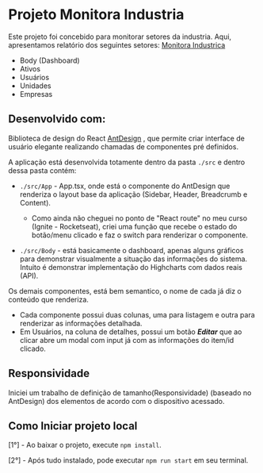 # Projeto Monitora Industria

Este projeto foi concebido para monitorar setores da industria. Aqui, apresentamos relatório dos seguintes setores:
[Monitora Industrica](https://monitora-industria.vercel.app/)
*   Body (Dashboard)
*   Ativos
*   Usuários
*   Unidades
*   Empresas

## Desenvolvido com: 

Biblioteca de design do React [AntDesign](https://ant.design/docs/spec/introduce) , que permite criar interface de usuário elegante realizando chamadas de componentes pré definidos.

A aplicação está desenvolvida totamente dentro da pasta `./src` e dentro dessa pasta contém:

* `./src/App` - App.tsx, onde está o componente do AntDesign que renderiza o layout base da aplicação (Sidebar, Header, Breadcrumb e Content).
    *   Como ainda não cheguei no ponto de "React route" no meu curso (Ignite - Rocketseat), criei uma função que recebe o estado do botão/menu clicado e faz o switch para renderizar o componente.

* `./src/Body` - está basicamente o dashboard, apenas alguns gráficos para demonstrar visualmente a situação das informações do sistema. Intuito é demonstrar implementação do Highcharts com dados reais (API).

Os demais componentes, está bem semantico, o nome de cada já diz o conteúdo que renderiza.

*   Cada componente possui duas colunas, uma para listagem e outra para renderizar as informações detalhada.
*   Em Usuários, na coluna de detalhes, possui um botão ***Editar*** que ao clicar abre um modal com input já com as informações do item/id clicado.


## Responsividade

Iniciei um trabalho de definição de tamanho(Responsividade) (baseado no AntDesign) dos elementos de acordo com o dispositivo acessado. 

## Como Iniciar projeto local

[1°]    -   Ao baixar o projeto, execute `npm install`.

[2°]    -   Após tudo instalado, pode executar `npm run start` em seu terminal.

